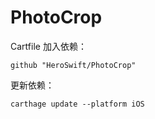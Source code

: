 # PhotoCrop

Cartfile 加入依赖：

```
github "HeroSwift/PhotoCrop"
```

更新依赖：

```
carthage update --platform iOS
```